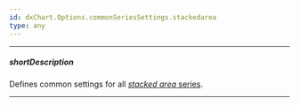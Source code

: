 ```yaml
---
id: dxChart.Options.commonSeriesSettings.stackedarea
type: any
---
```

---
##### shortDescription
Defines common settings for all [*stacked area* series](/api-reference/20%20Data%20Visualization%20Widgets/dxChart/5%20Series%20Types/StackedAreaSeries '/Documentation/ApiReference/Data_Visualization_Widgets/dxChart/Series_Types/StackedAreaSeries/').

---
